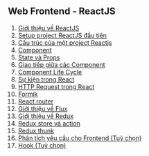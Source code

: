 ## Web Frontend - ReactJS
1. [Giới thiệu về ReactJS](react_intro.md)
2. [Setup project ReactJS đầu tiên]()
3. [Cấu trúc của một project Reactjs]()
4. [Component](component.md)
5. [State và Props](state&props)
6. [Giao tiếp giữa các Component]()
7. [Component Life Cycle]()
8. [Sự kiện trong React]()
9. [HTTP Request trong React]()
10. [Formik]()
11. [React router]()
12. [Giới thiệu về Flux]()
13. [Giới thiệu về Redux]()
14. [Redux store và action]()
15. [Redux thunk]()
16. [Phân tích yêu cầu cho Frontend (Tuỳ chọn)]()
17. [Hook (Tuỳ chọn)]()